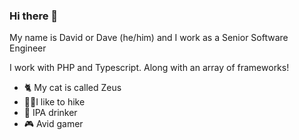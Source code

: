 ### Hi there 👋

My name is David or Dave (he/him) and I work as a Senior Software Engineer

I work with PHP and Typescript. Along with an array of frameworks!

 - 🐈 My cat is called Zeus
 - 🚶‍♂️I like to hike
 - 🍺 IPA drinker
 - 🎮 Avid gamer
